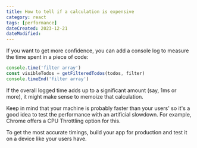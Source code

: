 ```yaml
---
title: How to tell if a calculation is expensive
category: react
tags: [performance]
dateCreated: 2023-12-21
dateModified:
---
```


If you want to get more confidence, you can add a console log to measure the time spent in a piece of code:

```javascript
console.time('filter array')
const visibleTodos = getFilteredTodos(todos, filter)
console.timeEnd('filter array')
```

If the overall logged time adds up to a significant amount (say, 1ms or more), it might make sense to memoize that calculation.

Keep in mind that your machine is probably faster than your users' so it's a good idea to test the performance with
an artificial slowdown. For example, Chrome offers a CPU Throttling option for this.

To get the most accurate timings, build your app for production and test it on a device like your users have.
